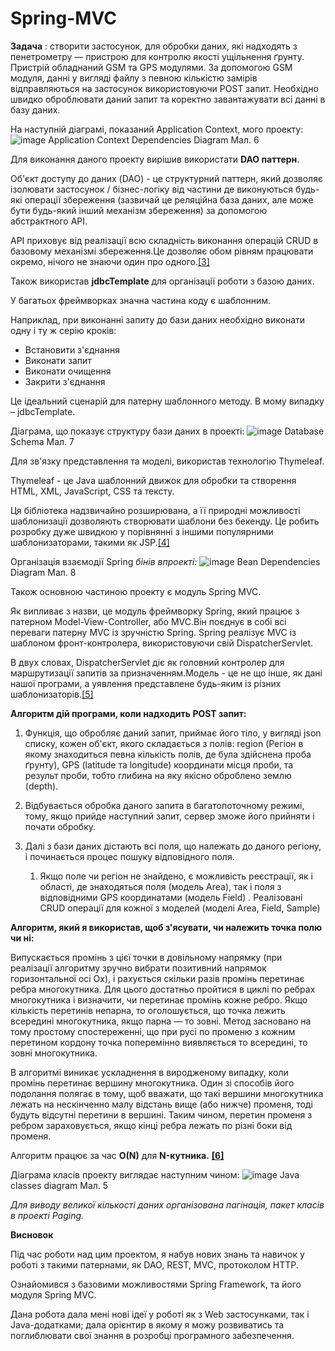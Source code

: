 # Spring-MVC

**Задача** : створити застосунок, для обробки даних, які надходять з пенетрометру — пристрою для контролю якості ущільнення ґрунту. Пристрій обладнаний GSM та GPS модулями. За допомогою GSM модуля, данні у вигляді файлу з певною кількістю замірів відправляються на застосунок використовуючи POST запит. Необхідно швидко оброблювати даний запит та коректно завантажувати всі данні в базу даних.

На наступній діаграмі, показаний Application Context, мого проекту:
![image](https://user-images.githubusercontent.com/89979281/158870595-2d6836fb-559d-4543-804e-e046ac0b2a4d.png)
Application Context Dependencies Diagram Мал. 6


Для виконання даного проекту вирішив використати **DAO паттерн**.

Об&#39;єкт доступу до даних (DAO) - це структурний паттерн, який дозволяє ізолювати застосунок / бізнес-логіку від частини де виконуються будь-які операції збереження (зазвичай це реляційна база даних, але може бути будь-який інший механізм збереження) за допомогою абстрактного API.

API приховує від реалізації всю складність виконання операцій CRUD в базовому механізмі збереження.Це дозволяє обом рівням працювати окремо, нічого не знаючи один про одного.[[3]](https://www.baeldung.com/java-dao-pattern)

Також використав **jdbcTemplate** для організації роботи з базою даних.

У багатьох фреймворках значна частина коду є шаблонним.

Наприклад, при виконанні запиту до бази даних необхідно виконати одну і ту ж серію кроків:

- Встановити з&#39;єднання
- Виконати запит
- Виконати очищення
- Закрити з&#39;єднання

Це ідеальний сценарій для патерну шаблонного методу. В мому випадку – jdbcTemplate.

Діаграма, що показує структуру бази даних в проекті:
![image](https://user-images.githubusercontent.com/89979281/158870719-f8ea8cff-03f7-436f-a628-36899c16df69.png)
Database Schema Мал. 7

Для зв&#39;язку представлення та моделі, використав технологію Thymeleaf.

Thymeleaf - це Java шаблонний движок для обробки та створення HTML, XML, JavaScript, CSS та тексту.

Ця бібліотека надзвичайно розширювана, а її природні можливості шаблонизації дозволяють створювати шаблони без бекенду. Це робить розробку дуже швидкою у порівнянні з іншими популярними шаблонизаторами, такими як JSP.[[4]](https://www.thymeleaf.org/doc/tutorials/3.0/thymeleafspring.html)

Організація взаємодії Spring _бінів впроекті:_ 
![image](https://user-images.githubusercontent.com/89979281/158870776-e5afceeb-7461-4f50-9ad1-9c90289e02c5.png)
Bean Dependencies Diagram Мал. 8

Також основною частиною проекту є модуль Spring MVC.

Як випливає з назви, це модуль фреймворку Spring, який працює з патерном Model-View-Controller, або MVC.Він поєднує в собі всі переваги патерну MVC із зручністю Spring. Spring реалізує MVC із шаблоном фронт-контролера, використовуючи свій DispatcherServlet.

В двух словах, DispatcherServlet діє як головний контролер для маршрутизації запитів за призначенням.Модель - це не що інше, як дані нашої програми, а уявлення представлене будь-яким із різних шаблонизаторів.[[5]](https://docs.spring.io/spring-framework/docs/3.2.x/spring-framework-reference/html/mvc.html)

**Алгоритм дій програми, коли надходить POST запит:**

1. Функція, що обробляє даний запит, приймає його тіло, у вигляді json списку, кожен об&#39;єкт, якого складається з полів: region (Регіон в якому знаходиться певна кількість полів, де була здійснена проба ґрунту), GPS (latitude та longitude) координати місця проби, та результ проби, тобто глибина на яку якісно оброблено землю (depth).
  1. Відбувається обробка даного запита в багатопоточному режимі, тому, якщо прийде наступний запит, сервер зможе його прийняти і почати обробку.
2. Далі з бази даних дістають всі поля, що належать до даного регіону, і починається процес пошуку відповідного поля.

    1. Якщо поле чи регіон не знайдено, є можливість реєстрації, як і області, де знаходяться поля (модель Area), так і поля з відповідними GPS координатами (модель Field) . Реалізовані CRUD операції для кожної з моделей (моделі Area, Field, Sample)

**Алгоритм, який я використав, щоб з&#39;ясувати, чи належить точка полю чи ні:**

Випускається промінь з цієї точки в довільному напрямку (при реалізації алгоритму зручно вибрати позитивний напрямок горизонтальної осі Ox), і рахується скільки разів промінь перетинає ребра многокутника. Для цього достатньо пройтися в циклі по ребрах многокутника і визначити, чи перетинає промінь кожне ребро. Якщо кількість перетинів непарна, то оголошується, що точка лежить всередині многокутника, якщо парна — то зовні. Метод засновано на тому простому спостереженні, що при русі по променю з кожним перетином кордону точка поперемінно виявляється то всередині, то зовні многокутника.

В алгоритмі виникає ускладнення в виродженому випадку, коли промінь перетинає вершину многокутника. Один зі способів його подолання полягає в тому, щоб вважати, що такі вершини многокутника лежать на нескінченно малу відстань вище (або нижче) променя, тоді будуть відсутні перетини в вершині. Таким чином, перетин променя з ребром зараховується, якщо кінці ребра лежать по різні боки від променя.

Алгоритм працює за час **O(N)** для **N-кутника.** [**[6]**](https://en.wikipedia.org/wiki/Point_in_polygon)

Діаграма класів проекту виглядає наступним чином:
![image](https://user-images.githubusercontent.com/89979281/158870832-87ce5b98-e871-41b5-b9a5-10f936ee08b1.png)
Java classes diagram Мал. 5

_Для виводу великої кількості даних організована пагінація, пакет класів в проекті Paging._

**Висновок**

Під час роботи над цим проектом, я набув нових знань та навичок у роботі з такими патернами, як DAO, REST, MVC, протоколом HTTP.

Ознайомився з базовими можливостями Spring Framework, та його модуля Spring MVC.

Дана робота дала мені нові ідеї у роботі як з Web застосунками, так і Java-додатками; дала орієнтир в якому я можу розвиватись та поглиблювати свої знання в розробці програмного забезпечення.
